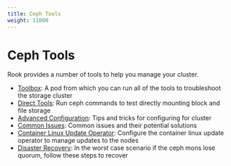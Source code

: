 ```yaml
---
title: Ceph Tools
weight: 11000
---
```


# Ceph Tools

Rook provides a number of tools to help you manage your cluster.
- [Toolbox](ceph-toolbox.md): A pod from which you can run all of the tools to troubleshoot the storage cluster
- [Direct Tools](direct-tools.md): Run ceph commands to test directly mounting block and file storage
- [Advanced Configuration](ceph-advanced-configuration.md): Tips and tricks for configuring for cluster
- [Common Issues](common-issues.md): Common issues and their potential solutions
- [Container Linux Update Operator](container-linux.md): Configure the container linux update operator to manage updates to the nodes
- [Disaster Recovery](disaster-recovery.md): In the worst case scenario if the ceph mons lose quorum, follow these steps to recover
